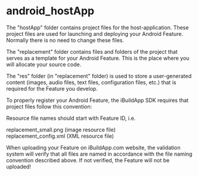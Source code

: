 # android_hostApp
The "hostApp" folder contains project files for the host-application. These project files are used for launching and deploying your Android Feature. Normally there is no need to change these files.

The "replacement" folder contains files and folders of the project that serves as a template for your Android Feature. This is the place where you will allocate your source code.

The "res" folder (in "replacement" folder) is used to store a user-generated content (images, audio files, text files, configuration files, etc.) that is required for the Feature you develop.

To properly register your Android Feature, the iBuildApp SDK requires that project files follow this convention:

Resource file names should start with Feature ID, i.e.

  
  replacement_small.png (image resource file)  
  replacement_config.xml (XML resource file)  

When uploading your Feature on iBuildApp.com website, the validation system will verify that all files are named in accordance with the file naming convention described above. If not verified, the Feature will not be uploaded!
